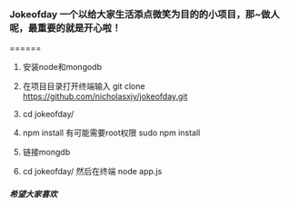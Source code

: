 ### Jokeofday 一个以给大家生活添点微笑为目的的小项目，那~做人呢，最重要的就是开心啦！
======
1.  安装node和mongodb

2.  在项目目录打开终端输入
    git clone https://github.com/nicholasxjy/jokeofday.git

3.  cd jokeofday/

4.  npm install 有可能需要root权限 sudo npm install

5.  链接mongdb

6.  cd jokeofday/  然后在终端 node app.js

##### 希望大家喜欢


